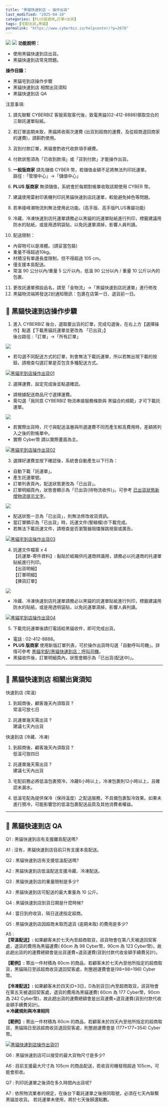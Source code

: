 ```yaml
---
title: "黑貓快速到店 – 操作出貨"
last_modified: "2025-04-10"
categories: [PLUS版適用,訂單>出貨]
tags: [宅配出貨,黑貓]
permalink: "https://www.cyberbiz.io/helpcenter/?p=2678"
---
```


![](https://www.cyberbiz.io/helpcenter/wp-content/uploads/一般版3.png)
![](https://www.cyberbiz.io/helpcenter/wp-content/uploads/PLUS版3.png)
**功能說明：**  

* 使用黑貓快速到店出貨。
* 黑貓快速到店常見問題。

**操作目錄：**

* 黑貓宅到店操作步驟
* 黑貓快速到店 相關出貨須知
* 黑貓快速到店 QA

注意事項:  

1. 請先聯繫 CYBERBIZ 客服索取客代後，致電黑貓(02-412-8888)領取空白的三聯託運單貼紙。
2. 若訂單逾期未取，黑貓將收兩次運費 (出貨到超商的運費，及從超商退回商家的運費)，請斟酌使用。
3. 貨到付款訂單，黑貓會酌收代收款項手續費。
4. 付款狀態須為「已收到款項」或「貨到付款」才能操作出貨。
5. **一般版商家** 請先儲值 CYBER 幣，若儲值金額不足將無法列印託運單。  
路徑 :「管理中心」→「儲值中心」

6. **PLUS 版商家** 無須儲值，系統會於每期對帳單收取該期使用 CYBER 幣。
7. 建議使用雷射印表機列印託黑貓快速到店託運單，較能避免掉色等問題。
8. 若串接峰潮物流則無法使用此功能。(高手版、高手版PLUS專屬功能)
9. 冷藏、冷凍快速到店托運單請務必以黑貓的託運單貼紙進行列印，標籤建議用防水的貼紙，或是用透明袋貼，以免託運單濕掉，影響人員判讀。 
10. 配送限制： 
* 內容物可以是液體。(請妥當包裝)
* 重量不得超過10kg。
* 材積沒有單邊長度限制，但不得超過 105 cm。
* 僅支援本島配送。
* 常溫 90 公分以內/重量 5 公斤以內，低溫 90 公分以內 / 重量 10 公斤以內的包裹、
11. 更改託運單預設品名，請至「金物流」→「黑貓快速到店託運單」進行修改
12. 黑貓物流端將發送2封通知簡訊：包裹在店第一日、退貨前一日。



## 📌 黑貓快速到店操作步驟



1. 進入 CYBERBIZ 後台，選取要出貨的訂單，完成勾選後，在右上方【選擇操作】點選【下載黑貓託運單並更改為 「已出貨」】  
後台路徑 :「訂單」→「所有訂單」  


![](https://www.cyberbiz.io/support/wp-content/uploads/fountain-pen.png)

* 若勾選不同配送方式的訂單，則會無法下載託運單，所以若無出現下載的按鈕，請檢查勾選訂單是否包含多種配送方式。

[![黑貓宅到店操作出貨01](https://www.cyberbiz.io/helpcenter/wp-content/uploads/黑貓宅到店-操作出貨01.png)](https://www.cyberbiz.io/helpcenter/wp-content/uploads/黑貓宅到店-操作出貨01.png)



2. 選擇運費，設定完成後並點選確認。  

* 請根據配送商品尺寸選擇運費。
* 需勾選「我同意 CYBERBIZ 物流串接服務條款與 黑貓合約規範」才可下載託運單。


![](https://www.cyberbiz.io/support/wp-content/uploads/fountain-pen.png)

* 若實際出貨時，尺寸與配送溫層與所選運費不同而產生較高費用時，差額將列入之後的對帳單中。
* 實際 Cyber幣 請以實際畫面為主。

[![黑貓宅到店操作出貨02](https://www.cyberbiz.io/helpcenter/wp-content/uploads/黑貓宅到店-操作出貨02.png)](https://www.cyberbiz.io/helpcenter/wp-content/uploads/黑貓宅到店-操作出貨02.png)




3. 選擇好運費並按下確認後，系統會自動產生以下行為：  

* 自動下載「託運單」。
* 產生託運單號。
* 訂單列表頁內，配送狀態更改為「已出貨」。
* 訂單明細頁內，狀態會顯示為「已出貨(待物流收件)」。可參考 [已出貨狀態新增物流提示文字](https://www.cyberbiz.io/helpcenter/?p=12005)。

![](https://www.cyberbiz.io/support/wp-content/uploads/fountain-pen.png)




* 配送狀態一旦為「已出貨」，則無法修改收貨資訊。
* 當訂單顯示為「已出貨」時，託運文件(壓縮檔)亦下載完成。
* 若無法下載託運文件，請檢查是否瀏覽器阻擋彈跳視窗或廣告。

[![黑貓宅到店操作出貨03](https://www.cyberbiz.io/helpcenter/wp-content/uploads/黑貓宅到店-操作出貨03.png)](https://www.cyberbiz.io/helpcenter/wp-content/uploads/黑貓宅到店-操作出貨03.png)




4. 託運文件檔案 x 4  
【託運單-寄件資料】: 黏貼於紙箱供托運商辨識用，請務必以托運商的托運單貼紙進行列印。  
【出貨明細】  
【訂單明細】  
【揀貨訂單】  


![](https://www.cyberbiz.io/support/wp-content/uploads/fountain-pen.png)




* 冷藏、冷凍快速到店托運單請務必以黑貓的託運單貼紙進行列印，標籤建議用防水的貼紙，或是用透明袋貼，以免託運單濕掉，影響人員判讀。

[![黑貓宅到店操作出貨04](https://www.cyberbiz.io/helpcenter/wp-content/uploads/黑貓宅到店-操作出貨04.png)](https://www.cyberbiz.io/helpcenter/wp-content/uploads/黑貓宅到店-操作出貨04.png)




5. 下載完託運單後請打電話給黑貓收件，即可完成出貨。  

* 電話 : 02-412-8888。
* **PLUS 版商家** 使用新版訂單列表，可於操作出貨時勾選「自動呼叫司機」。詳情可參考 [黑貓宅配/黑貓快速到店：呼叫司機](https://www.cyberbiz.io/helpcenter/?p=11013)。
* 黑貓收件後，訂單明細頁內，狀態會顯示為「已出貨(配送中)」。



* * *

## 📌 黑貓快速到店 相關出貨須知


快速到店 (常溫)

1. 到超商後，顧客幾天內須取貨 ?  
常溫可放七日



2. 託運單幾天需出貨 ?  
建議七天內出貨


快速到店 (冷藏、冷凍)

1. 到超商後，顧客幾天內須取貨 ?  
低溫可放四日



2. 託運單幾天需出貨 ?  
建議七天內出貨



3. 宅配前務必將低溫包裹預冷，冷藏6小時以上，冷凍包裹則12小時以上，且確認未漏水。


4. 低溫宅配為提供保冷（保持溫度）之配送服務，不具備包裹製冷效果。如果未進行預冷，可能影響您的低溫包裹配送品質及其他消費者權益。



* * *

## 📌 黑貓快速到店 QA



Q1 : 黑貓快速到店有支援離島配送嗎?

A1 : 沒有，黑貓快速到店目前只有支援本島配送。



Q2 : 黑貓快速到店有支援低溫配送嗎?

A2 : 黑貓快速到店低溫配送支援冷藏、冷凍配送。



Q3 : 黑貓快速到店的重量限制是多少?

A3 : 黑貓快速到店可配送的最大重量為 10 公斤。



Q4 : 黑貓快速到店到貨日期是什麼時候?

A4 : 當日到府收貨，隔日送達指定超商。



Q5 : 黑貓快速到店因超商未取而退貨 (逾期未取) 的費用是多少?

A5 :  
**【常溫配送】:** 如果顧客未於七天內至超商取貨，該貨物會在第八天被退回契客處，退貨的費用為黑貓運費( 60cm 為 98 Cyber幣，90cm 為
123 Cyber幣)，故此趟出貨的的運費總額會是出貨運費+退貨運費(貨到付款代收金額手續費另計)。  

**【範例】:** 寄出一件材積為 60cm
的商品，若顧客未於七天內至他所指定的超商取貨，黑貓隔日至該超商收貨退回契客處，則整趟運費會是(98+98=196) Cyber幣。  

**【冷凍配送】:** 如果顧客未於四天(D+3日，D為到貨日)內至超商取貨，該貨物會在第五天被退回契客處，退貨的費用為黑貓運費( 60cm 為 177
Cyber幣，90cm 為 242 Cyber幣)，故此趟出貨的運費總額會是出貨運費+退貨運費(貨到付款代收金額手續費另計)。  
**＊冷藏規則與冷凍相同**  

**【範例】:** 寄出一件材積為 60cm 的商品，若顧客未於四天內至他所指定的超商取貨，黑貓隔日至該超商收貨退回契客處，則整趟運費會是
(177+177=354) Cyber幣。

[![黑貓快速到店操作出貨01](https://www.cyberbiz.io/helpcenter/wp-content/uploads/黑貓快速到店-–-操作出貨01.png)](https://www.cyberbiz.io/helpcenter/wp-content/uploads/黑貓快速到店-–-操作出貨01.png)  


Q6 : 黑貓快速到店可以接受的最大貨物尺寸是多少?

A6 : 目前支援最大尺寸為 105cm 的商品配送，若收貨司機發現超過 105cm，可能會拒收。



Q7 : 列印託運單之後須在多久時間內出貨呢?

A7 : 依照物流業者的規定，在後台下載託運單之後視同取號，必須在七天內聯繫黑貓並收貨。 若託運單未使用，將於七天後歸還點數。



